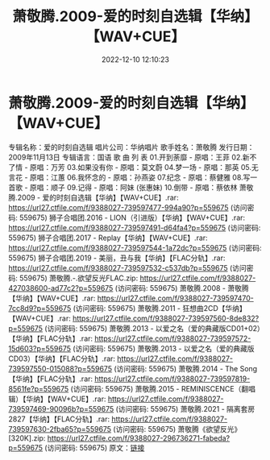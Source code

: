﻿---
title: 萧敬腾.2009-爱的时刻自选辑【华纳】【WAV+CUE】
date: 2022-12-10 12:10:23
categories: WAV车载音乐、镜像
tags: 华语中文
---
# 萧敬腾.2009-爱的时刻自选辑【华纳】【WAV+CUE】

专辑名称：爱的时刻自选辑
唱片公司：华纳唱片
歌手姓名：萧敬腾
发行日期：2009年11月13日
专辑语言：国语
歌 曲 列 表
01.开到荼靡 - 原唱：王菲
02.新不了情 - 原唱：万芳
03.如果没有你 - 原唱：莫文蔚
04.梦一场 - 原唱：那英
05.无言花 - 原唱：江蕙
06.我怀念的 - 原唱：孙燕姿
07.纪念 - 原唱：蔡健雅
08.写一首歌 - 原唱：顺子
09.记得 - 原唱：阿妹 (张惠妹)
10.倒带 - 原唱：蔡依林
萧敬腾.2009 - 爱的时刻自选辑【华纳】【WAV+CUE】.rar: https://url27.ctfile.com/f/9388027-739597477-994a90?p=559675
(访问密码: 559675)
狮子合唱团.2016 - LION（引进版）【华纳】【WAV+CUE】.rar: https://url27.ctfile.com/f/9388027-739597491-d64fa4?p=559675
(访问密码: 559675)
狮子合唱团.2017 - Replay【华纳】【WAV+CUE】.rar: https://url27.ctfile.com/f/9388027-739597544-1a72dc?p=559675
(访问密码: 559675)
狮子合唱团.2019 - 美丽，丑与我【华纳】【FLAC分轨】.rar: https://url27.ctfile.com/f/9388027-739597532-c537db?p=559675
(访问密码: 559675)
萧敬腾.-.欲望反光FLAC.zip: https://url27.ctfile.com/f/9388027-427038600-ad77c2?p=559675
(访问密码: 559675)
萧敬腾.2008 - 萧敬腾【华纳】【WAV+CUE】.rar: https://url27.ctfile.com/f/9388027-739597470-7cc8d9?p=559675
(访问密码: 559675)
萧敬腾.2011 - 狂想曲2CD【华纳】【WAV+CUE】.rar: https://url27.ctfile.com/f/9388027-739597560-8de832?p=559675
(访问密码: 559675)
萧敬腾.2013 - 以爱之名（爱的典藏版CD01+02）【华纳】【FLAC分轨】.rar: https://url27.ctfile.com/f/9388027-739597572-15d603?p=559675
(访问密码: 559675)
萧敬腾.2013 - 以爱之名（爱的典藏版CD03）【华纳】【FLAC分轨】.rar: https://url27.ctfile.com/f/9388027-739597550-015088?p=559675
(访问密码: 559675)
萧敬腾.2014 - The Song【华纳】【FLAC分轨】.rar: https://url27.ctfile.com/f/9388027-739597819-8561fe?p=559675
(访问密码: 559675)
萧敬腾.2015 - REMINISCENCE（翻唱辑）【华纳】【WAV+CUE】.rar: https://url27.ctfile.com/f/9388027-739597469-90096b?p=559675
(访问密码: 559675)
萧敬腾.2021 - 隔离套房2827【华纳】【FLAC分轨】.rar: https://url27.ctfile.com/f/9388027-739597630-2fba65?p=559675
(访问密码: 559675)
萧敬腾《欲望反光》[320K].zip: https://url27.ctfile.com/f/9388027-296736271-fabeda?p=559675
(访问密码: 559675)
原文：[链接](https://blog.sina.com.cn/s/blog_1647c7e76010310jh.html)